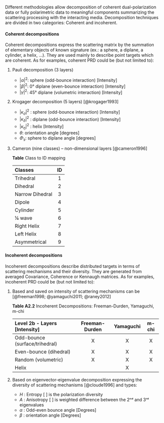 Different methodologies allow decomposition of coherent dual-polarization data or fully polarimetric data to meaningful components summarizing the scattering processing with the interacting media. Decomposition techniques are divided in two categories: Coherent and incoherent.

#### Coherent decompositions

Coherent decompositions express the scattering matrix by the summation of elementary objects of known signature (ex.: a sphere, a diplane, a cylinder, a helix, …). They are used mainly to describe point targets which are coherent. As for examples, coherent PRD could be (but not limited to):

1. Pauli decomposition (3 layers)
   - $`|\alpha|^2`$: sphere (odd-bounce interaction) \[Intensity]
   - $`|\beta|^2`$: 0° diplane (even-bounce interaction) \[Intensity]
   - $`|\gamma|^2`$: 45° diplane (volumetric interaction) \[Intensity]
2. Krogager decomposition (5 layers) [@krogager1993]
   - $`|\kappa_\sigma|^2`$ : sphere (odd-bounce interaction) \[Intensity]
   - $`|\kappa_\delta|^2`$ : diplane (odd-bounce interaction) \[Intensity]
   - $`|\kappa_\eta|^2`$ : helix \[Intensity]
   - $`\theta`$: orientation angle \[degrees]
   - $`\Phi_s`$: sphere to diplane angle \[degrees]
3. Cameron (nine classes) – non-dimensional layers [@cameron1996]
   
   **Table** Class to ID mapping
   
   | Classes         |  ID  |
   | :-------------- | :--: |
   | Trihedral       |  1   |
   | Dihedral        |  2   |
   | Narrow Dihedral |  3   |
   | Dipole          |  4   |
   | Cylinder        |  5   |
   | ¼ wave          |  6   |
   | Right Helix     |  7   |
   | Left Helix      |  8   |
   | Asymmetrical    |  9   |

#### Incoherent decompositions

Incoherent decompositions describe distributed targets in terms of scattering mechanisms and their diversity. They are generated from averaged Covariance, Coherence or Kennaugh matrices. As for examples, incoherent PRD could be (but not limited to):

1. Based and saved on intensity of scattering mechanisms can be [@freeman1998; @yamaguchi2011; @raney2012]
   
   **Table A2.2**  Incoherent Decompositions: Freeman-Durden, Yamaguchi, m-chi
   
   | Level 2b - Layers [Intensity]  | Freeman-Durden | Yamaguchi | m-chi |
   | :----------------------------- | :------------: | :-------: | :---: |
   | Odd-bounce (surface/trihedral) |       X        |     X     |   X   |
   | Even-bounce (dihedral)         |       X        |     X     |   X   |
   | Random (volumetric)            |       X        |     X     |   X   |
   | Helix                          |                |     X     |       |
   
2. Based on eigenvector-eigenvalue decomposition expressing the diversity of scattering mechanisms [@cloude1996] and types:
   - $`H`$ : Entropy \[ \]  is the polarization diversity
   - $`A`$ : Anisotropy \[ \]  is weighted difference between the 2ⁿᵈ and 3ʳᵈ eigenvalues
   - $`\alpha`$ : Odd-even bounce angle \[Degrees]
   - $`\beta`$ : orientation angle \[Degrees]

